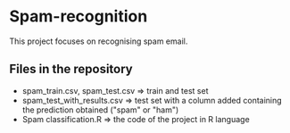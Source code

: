 # Spam-recognition
This project focuses on recognising spam email. 

## Files in the repository
- spam_train.csv, spam_test.csv => train and test set
- spam_test_with_results.csv => test set with a column added containing the prediction obtained ("spam" or "ham")
- Spam classification.R => the code of the project in R language
